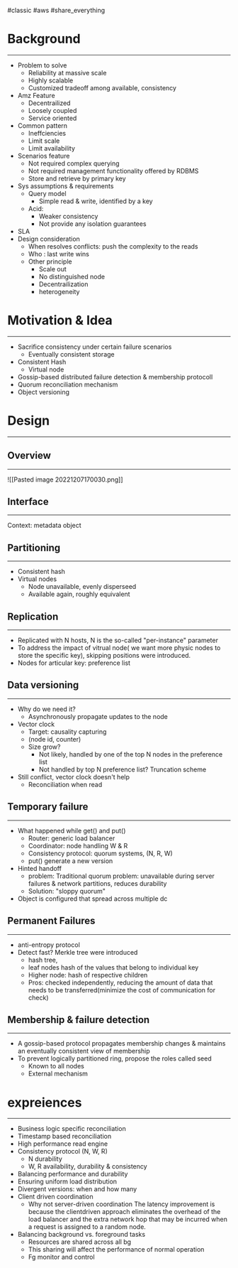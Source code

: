 #classic #aws #share_everything 
# Background
---
- Problem to solve
  - Reliability at massive scale
  - Highly scalable
  - Customized tradeoff among available, consistency
- Amz Feature
  - Decentrailized
  - Loosely coupled
  - Service oriented
- Common pattern
  - Ineffciencies
  - Limit scale
  - Limit availability
- Scenarios feature
  - Not required complex querying
  - Not required management functionality offered by RDBMS
  - Store and retrieve by primary key
- Sys assumptions & requirements
  - Query model
    - Simple read & write, identified by a key
  - Acid: 
    - Weaker consistency
    - Not provide any isolation guarantees
- SLA
- Design consideration
  - When resolves conflicts: push the complexity to the reads
  - Who : last write wins
  - Other principle
    - Scale out
    - No distinguished node
    - Decentrailization
    - heterogeneity

# Motivation & Idea
---
- Sacrifice consistency under certain failure scenarios
  - Eventually consistent storage
- Consistent Hash
  - Virtual node
- Gossip-based distributed failure detection & membership protocoll
- Quorum reconciliation mechanism
- Object versioning

# Design
---
## Overview
---
![[Pasted image 20221207170030.png]]

## Interface
---
Context: metadata object

## Partitioning
---
- Consistent hash
- Virtual nodes
  - Node unavailable, evenly disperseed
  - Available again, roughly equivalent

## Replication
---
- Replicated with N hosts, N is the so-called "per-instance" parameter
- To address the impact of vitrual node( we want more physic nodes to store the specific key), skipping positions were introduced.
- Nodes for articular key: preference list

## Data versioning
---
- Why do we need it?
  - Asynchronously propagate updates to the node
- Vector clock
  - Target: causality capturing
  - (node id, counter)
  - Size grow?
    - Not likely, handled by one of the top N nodes in the preference list
    - Not handled by top N preference list? Truncation scheme
- Still conflict, vector clock doesn't help
  - Reconciliation when read

## Temporary failure
---
- What happened while get() and put()
  - Router: generic load balancer
  - Coordinator: node handling W & R
  - Consistency protocol: quorum systems, (N, R, W)
  - put() generate a new version
- Hinted handoff
  - problem: Traditional quorum problem: unavailable during server failures & network partitions, reduces durability
  - Solution: "sloppy quorum"
- Object is configured that spread across multiple dc

## Permanent Failures
---
- anti-entropy protocol
- Detect fast? Merkle tree were introduced
  - hash tree, 
  - leaf nodes hash of the values that belong to individual key
  - Higher node: hash of respective children
  - Pros: checked independently, reducing the amount of data that needs to be transferred(minimize the cost of communication for check)

## Membership & failure detection
---
- A gossip-based protocol propagates membership changes & maintains an eventually consistent view of membership
- To prevent logically partitioned ring, propose the roles called seed
  - Known to all nodes
  - External mechanism

# expreiences
---
- Business logic specific reconciliation
- Timestamp based reconciliation
- High performance read engine
- Consistency protocol (N, W, R)
  - N durability
  - W, R availability, durability & consistency
- Balancing performance and durability
- Ensuring uniform load distribution
- Divergent versions: when and how many
- Client driven coordination
  - Why not server-driven coordination
The latency improvement is because the clientdriven approach eliminates the overhead of the load balancer and the extra network hop that may be incurred when a request is assigned to a random node.
- Balancing background vs. foreground tasks
  - Resources are shared across all bg
  - This sharing will affect the performance of normal operation
  - Fg monitor and control